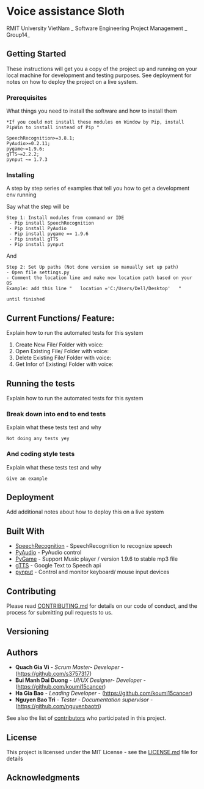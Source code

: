 # Voice assistance Sloth 
RMIT University VietNam _ Software Engineering Project Management _ Group14_

## Getting Started

These instructions will get you a copy of the project up and running on your local machine for development and testing purposes. See deployment for notes on how to deploy the project on a live system.

### Prerequisites

What things you need to install the software and how to install them

```
*If you could not install these modules on Window by Pip, install PipWin to install instead of Pip " 

SpeechRecognition>=3.8.1;
PyAudio>=0.2.11;
pygame~=1.9.6;
gTTS~=2.2.2;
pynput ~= 1.7.3

```

### Installing

A step by step series of examples that tell you how to get a development env running

Say what the step will be

```
Step 1: Install modules from command or IDE 
 - Pip install SpeechRecognition 
 - Pip install PyAudio
 - Pip install pygame == 1.9.6
 - Pip install gTTS
 - Pip install pynput
```

And 

```
Step 2: Set Up paths (Not done version so manually set up path)
- Open file settings.py
- Comment the location line and make new location path based on your OS
Example: add this line "   location ='C:/Users/Dell/Desktop'   "
```

```
until finished
```

## Current Functions/ Feature: 

Explain how to run the automated tests for this system

1. Create New File/ Folder with voice: 
2. Open Existing File/ Folder with voice: 
3. Delete Existing File/ Folder with voice: 
4. Get Infor of Existing/ Folder with voice: 

## Running the tests

Explain how to run the automated tests for this system

### Break down into end to end tests

Explain what these tests test and why

```
Not doing any tests yey
```

### And coding style tests

Explain what these tests test and why

```
Give an example
```

## Deployment

Add additional notes about how to deploy this on a live system

## Built With

* [SpeechRecognition](https://pypi.org/project/SpeechRecognition/) - SpeechRecognition to recognize speech
* [PyAudio](https://pypi.org/project/PyAudio/) - PyAudio control
* [PyGame](https://pypi.org/project/pygame/1.9.6/) - Support Music player / version 1.9.6 to stable mp3 file
* [gTTS](https://pypi.org/project/pygame/1.9.6/) - Google Text to Speech api
* [pynput](https://pypi.org/project/pynput/) - Control and monitor keyboard/ mouse input devices

## Contributing

Please read [CONTRIBUTING.md](https://gist.github.com/PurpleBooth/b24679402957c63ec426) for details on our code of conduct, and the process for submitting pull requests to us.

## Versioning


## Authors

* **Quach Gia Vi** - *Scrum Master- Developer* - (https://github.com/s3757317)
* **Bui Manh Dai Duong** - *UI/UX Designer- Developer* - (https://github.com/koumi15cancer)
* **Ha Gia Bao** - *Leading Developer* - (https://github.com/koumi15cancer)
* **Nguyen Bao Tri** - *Tester - Documentation supervisor* - (https://github.com/nguyenbaotri)


See also the list of [contributors](https://github.com/LazySlobs/SEPM-Sloth/graphs/contributors) who participated in this project.

## License

This project is licensed under the MIT License - see the [LICENSE.md](LICENSE.md) file for details

## Acknowledgments

